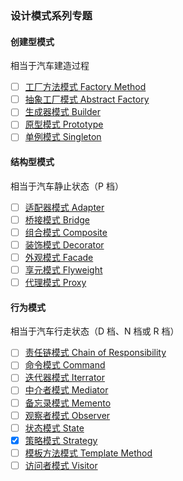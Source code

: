 ### 设计模式系列专题

#### 创建型模式

相当于汽车建造过程

- [ ] [工厂方法模式 Factory Method]()
- [ ] [抽象工厂模式 Abstract Factory]()
- [ ] [生成器模式 Builder]()
- [ ] [原型模式 Prototype]()
- [ ] [单例模式 Singleton]()

#### 结构型模式

相当于汽车静止状态（P 档）

- [ ] [适配器模式 Adapter]()
- [ ] [桥接模式 Bridge]()
- [ ] [组合模式 Composite]()
- [ ] [装饰模式 Decorator]()
- [ ] [外观模式 Facade]()
- [ ] [享元模式 Flyweight]()
- [ ] [代理模式 Proxy]()

#### 行为模式

相当于汽车行走状态（D 档、N 档或 R 档）

- [ ] [责任链模式 Chain of Responsibility]()
- [ ] [命令模式 Command]()
- [ ] [迭代器模式 Iterrator]()
- [ ] [中介者模式 Mediator]()
- [ ] [备忘录模式 Memento]()
- [ ] [观察者模式 Observer]()
- [ ] [状态模式 State]()
- [x] [策略模式 Strategy](设计模式/策略模式.ts)
- [ ] [模板方法模式 Template Method]()
- [ ] [访问者模式 Visitor]()
